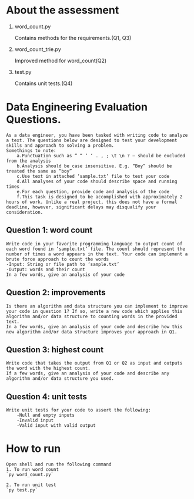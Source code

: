 # About the assessment
1. word_count.py

   Contains methods for the requirements.(Q1, Q3)

2. word_count_trie.py

   Improved method for word_count(Q2)

3. test.py

   Contains unit tests.(Q4)

# Data Engineering Evaluation Questions.

    As a data engineer, you have been tasked with writing code to analyze a text. The questions below are designed to test your development skills and approach to solving a problem.
    Somethings to note:
        a.Punctuation such as “ “ ‘ ‘ . , ; \t \n ? – should be excluded from the analysis
        b.Analysis should be case insensitive. E.g. “Boy” should be treated the same as “boy”
        c.Use text in attached ‘sample.txt’ file to test your code
        d.All analyses of your code should describe space and running times
        e.For each question, provide code and analysis of the code
        f.This task is designed to be accomplished with approximately 2 hours of work. Unlike a real project, this does not have a formal deadline, however, significant delays may disqualify your consideration.


## Question 1: word count
    Write code in your favorite programming language to output count of each word found in ‘sample.txt’ file. The count should represent the number of times a word appears in the text. Your code can implement a brute force approach to count the words
    -Input: String or file path to ‘sample.txt’
    -Output: words and their count
    In a few words, give an analysis of your code


## Question 2: improvements
    Is there an algorithm and data structure you can implement to improve your code in question 1? If so, write a new code which applies this algorithm and/or data structure to counting words in the provided text.
    In a few words, give an analysis of your code and describe how this new algorithm and/or data structure improves your approach in Q1.

## Question 3: highest count
    Write code that takes the output from Q1 or Q2 as input and outputs the word with the highest count.
    If a few words, give an analysis of your code and describe any algorithm and/or data structure you used.

## Question 4: unit tests
    Write unit tests for your code to assert the following:
        -Null and empty inputs
        -Invalid input
        -Valid input with valid output


# How to run
    Open shell and run the following command
    1. To run word count
    `py word_count.py`

    2. To run unit test
    `py test.py`